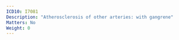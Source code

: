 ```yaml
---
ICD10: I7081
Description: "Atherosclerosis of other arteries: with gangrene"
Matters: No
Weight: 0
---
```

